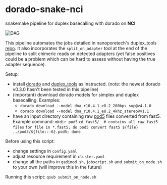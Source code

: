 # dorado-snake-nci
snakemake pipeline for duplex basecalling with dorado on **NCI**

![DAG](https://github.com/ritatam/dorado-snake-nci/blob/main/dag.svg)

This pipeline automates the jobs detailed in nanoporetech's duplex_tools [repo](https://github.com/nanoporetech/duplex-tools#usage-with-dorado-recommended). It also incorporates the `split_on_adapter` tool at the end of the pipeline to split chimeric reads on detected adapters (yet false positives could be a problem which can be hard to assess without having the true adapter sequence).

Setup:
- install [dorado](https://github.com/nanoporetech/dorado) and [duplex_tools](https://github.com/nanoporetech/duplex-tools) as instructed. (note: the newest dorado v0.3.0 hasn't been tested in this pipeline)
- (important) download dorado models for simplex and duplex basecalling. Examples:
	- `dorado download --model dna_r10.4.1_e8.2_260bps_sup@v4.1.0`
	- `dorado download --model dna_r10.4.1_e8.2_4khz_stereo@v1.1`
- have an input directory containing raw [pod5](https://github.com/nanoporetech/pod5-file-format) files converted from fast5. Example command:
	`mkdir pod5`
	`cd fast5/  # contains all raw fast5 files` 
	`for file in *.fast5; do pod5 convert fast5 ${file} ../pod5/${file::-6}.pod5; done`

Before using this script:
- change settings in `config.yaml`
- adjust resource requirement in `cluster.yaml`
- change all the paths in `gadimod.sh`, `jobscript.sh` and `submit_on_node.sh` to your own (will improve this in the future)

Running this script:
`qsub submit_on_node.sh`
